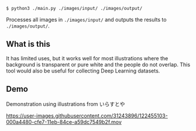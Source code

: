 ```bash
$ python3 ./main.py ./images/input/ ./images/output/
```
Processes all images in `./images/input/` and outputs the results to `./images/output/`.

## What is this
It has limited uses, but it works well for most illustrations where the background is transparent or pure white and the people do not overlap. This tool would also be useful for collecting Deep Learning datasets.

## Demo
Demonstration using illustrations from いらすとや

https://user-images.githubusercontent.com/31243896/122455103-000a4480-cfe7-11eb-84ce-a59dc7549b2f.mov

